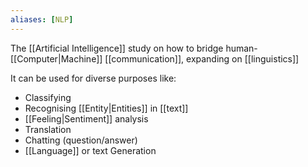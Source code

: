 ```yaml
---
aliases: [NLP]
---
```


The [[Artificial Intelligence]] study on how to bridge human-[[Computer|Machine]] [[communication]], expanding on [[linguistics]]

It can be used for diverse purposes like:

- Classifying
- Recognising [[Entity|Entities]] in [[text]]
- [[Feeling|Sentiment]] analysis
- Translation
- Chatting (question/answer)
- [[Language]] or text Generation